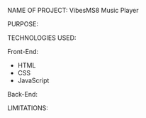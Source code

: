 NAME OF PROJECT: VibesMS8 Music Player 

PURPOSE:

TECHNOLOGIES USED:

Front-End:
- HTML
- CSS
- JavaScript

Back-End:


LIMITATIONS:





